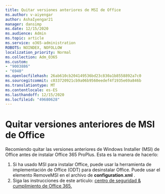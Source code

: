 ```yaml
---
title: Quitar versiones anteriores de MSI de Office
ms.author: v-aiyengar
author: AshaIyengar21
manager: dansimp
ms.date: 12/15/2020
ms.audience: Admin
ms.topic: article
ms.service: o365-administration
ROBOTS: NOINDEX, NOFOLLOW
localization_priority: Normal
ms.collection: Adm_O365
ms.custom:
- "9003886"
- "6940"
ms.openlocfilehash: 26ab610cb204149536bd23c830a1b8558892a7c0
ms.sourcegitcommit: c033720921cb9a06b9560eedef4f1935e69a846b
ms.translationtype: MT
ms.contentlocale: es-ES
ms.lasthandoff: 12/15/2020
ms.locfileid: "49680628"
---
```

# <a name="remove-prior-msi-versions-of-office"></a>Quitar versiones anteriores de MSI de Office

Recomiendo quitar las versiones anteriores de Windows Installer (MSI) de Office antes de instalar Office 365 ProPlus. Esta es la manera de hacerlo:

1. Si ha usado MSI para instalar Office, puede usar la herramienta de implementación de Office (ODT) para desinstalar Office. Puede usar el elemento RemoveMSI en el archivo de **configuration.xml** .
1. Siga las instrucciones de este artículo: [centro de seguridad & cumplimiento de Office 365.](https://go.microsoft.com/fwlink/p/?linkid=2077143)